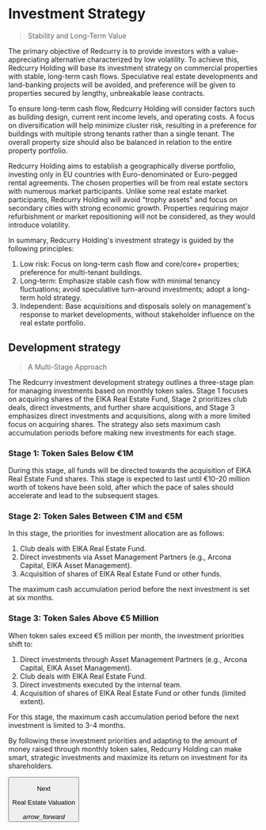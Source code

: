 # Investment Strategy
> Stability and Long-Term Value

The primary objective of Redcurry is to provide investors with a value-appreciating alternative characterized by low volatility. To achieve this, Redcurry Holding will base its investment strategy on commercial properties with stable, long-term cash flows. Speculative real estate developments and land-banking projects will be avoided, and preference will be given to properties secured by lengthy, unbreakable lease contracts.

To ensure long-term cash flow, Redcurry Holding will consider factors such as building design, current rent income levels, and operating costs. A focus on diversification will help minimize cluster risk, resulting in a preference for buildings with multiple strong tenants rather than a single tenant. The overall property size should also be balanced in relation to the entire property portfolio.

Redcurry Holding aims to establish a geographically diverse portfolio, investing only in EU countries with Euro-denominated or Euro-pegged rental agreements. The chosen properties will be from real estate sectors with numerous market participants. Unlike some real estate market participants, Redcurry Holding will avoid "trophy assets" and focus on secondary cities with strong economic growth. Properties requiring major refurbishment or market repositioning will not be considered, as they would introduce volatility.

In summary, Redcurry Holding's investment strategy is guided by the following principles:

1. Low risk: Focus on long-term cash flow and core/core+ properties; preference for multi-tenant buildings.
2. Long-term: Emphasize stable cash flow with minimal tenancy fluctuations; avoid speculative turn-around investments; adopt a long-term hold strategy.
3. Independent: Base acquisitions and disposals solely on management's response to market developments, without stakeholder influence on the real estate portfolio.

## Development strategy
> A Multi-Stage Approach

The Redcurry investment development strategy outlines a three-stage plan for managing investments based on monthly token sales. Stage 1 focuses on acquiring shares of the EIKA Real Estate Fund, Stage 2 prioritizes club deals, direct investments, and further share acquisitions, and Stage 3 emphasizes direct investments and acquisitions, along with a more limited focus on acquiring shares. The strategy also sets maximum cash accumulation periods before making new investments for each stage.

### Stage 1: Token Sales Below €1M

During this stage, all funds will be directed towards the acquisition of EIKA Real Estate Fund shares. This stage is expected to last until €10-20 million worth of tokens have been sold, after which the pace of sales should accelerate and lead to the subsequent stages.

### Stage 2: Token Sales Between €1M and €5M

In this stage, the priorities for investment allocation are as follows:

1. Club deals with EIKA Real Estate Fund.
2. Direct investments via Asset Management Partners (e.g., Arcona Capital, EIKA Asset Management).
3. Acquisition of shares of EIKA Real Estate Fund or other funds.

The maximum cash accumulation period before the next investment is set at six months.


### Stage 3: Token Sales Above €5 Million
When token sales exceed €5 million per month, the investment priorities shift to:

1. Direct investments through Asset Management Partners (e.g., Arcona Capital, EIKA Asset Management).
2. Club deals with EIKA Real Estate Fund.
3. Direct investments executed by the internal team.
4. Acquisition of shares of EIKA Real Estate Fund or other funds (limited extent).

For this stage, the maximum cash accumulation period before the next investment is limited to 3-4 months.

By following these investment priorities and adapting to the amount of money raised through monthly token sales, Redcurry Holding can make smart, strategic investments and maximize its return on investment for its shareholders.


<a href="/#/asset/treasury/valuation">
    <button class="nextButton" >
        <div class="copy">
            <p class="title">Next</p>
            <p class="value">Real Estate Valuation</p>
        </div>
        <div class="icon"><i class="material-icons">arrow_forward</i></div>
    </button>
</a>